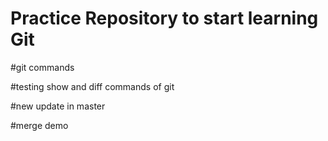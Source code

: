 # Practice Repository to start learning Git

#git commands


#testing show and diff commands of git

#new update in master

#merge demo
